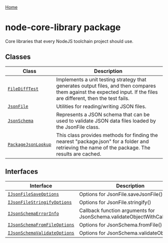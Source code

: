 <!-- docId=node-core-library -->

[Home](./index.md)

# node-core-library package

Core libraries that every NodeJS toolchain project should use.

## Classes

|  Class | Description |
|  --- | --- |
|  [`FileDiffTest`](./node-core-library.filedifftest.md) | Implements a unit testing strategy that generates output files, and then compares them against the expected input. If the files are different, then the test fails. |
|  [`JsonFile`](./node-core-library.jsonfile.md) | Utilities for reading/writing JSON files. |
|  [`JsonSchema`](./node-core-library.jsonschema.md) | Represents a JSON schema that can be used to validate JSON data files loaded by the JsonFile class. |
|  [`PackageJsonLookup`](./node-core-library.packagejsonlookup.md) | This class provides methods for finding the nearest "package.json" for a folder and retrieving the name of the package. The results are cached. |

## Interfaces

|  Interface | Description |
|  --- | --- |
|  [`IJsonFileSaveOptions`](./node-core-library.ijsonfilesaveoptions.md) | Options for JsonFile.saveJsonFile() |
|  [`IJsonFileStringifyOptions`](./node-core-library.ijsonfilestringifyoptions.md) | Options for JsonFile.stringify() |
|  [`IJsonSchemaErrorInfo`](./node-core-library.ijsonschemaerrorinfo.md) | Callback function arguments for JsonSchema.validateObjectWithCallback(); |
|  [`IJsonSchemaFromFileOptions`](./node-core-library.ijsonschemafromfileoptions.md) | Options for JsonSchema.fromFile() |
|  [`IJsonSchemaValidateOptions`](./node-core-library.ijsonschemavalidateoptions.md) | Options for JsonSchema.validateObject() |

